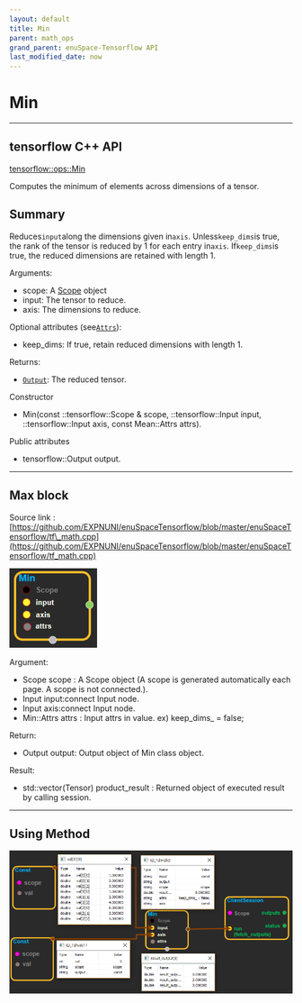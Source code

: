 ```yaml
--- 
layout: default 
title: Min 
parent: math_ops 
grand_parent: enuSpace-Tensorflow API 
last_modified_date: now 
--- 
```


# Min

---

## tensorflow C++ API

[tensorflow::ops::Min](https://www.tensorflow.org/api_docs/cc/class/tensorflow/ops/min)

Computes the minimum of elements across dimensions of a tensor.

## Summary

Reduces`input`along the dimensions given in`axis`. Unless`keep_dims`is true, the rank of the tensor is reduced by 1 for each entry in`axis`. If`keep_dims`is true, the reduced dimensions are retained with length 1.

Arguments:

* scope: A [Scope](https://www.tensorflow.org/api_docs/cc/class/tensorflow/scope.html#classtensorflow_1_1_scope) object
* input: The tensor to reduce.
* axis: The dimensions to reduce.

Optional attributes \(see[`Attrs`](https://www.tensorflow.org/api_docs/cc/struct/tensorflow/ops/max/attrs.html#structtensorflow_1_1ops_1_1_max_1_1_attrs)\):

* keep\_dims: If true, retain reduced dimensions with length 1.

Returns:

* [`Output`](https://www.tensorflow.org/api_docs/cc/class/tensorflow/output.html#classtensorflow_1_1_output): The reduced tensor.

Constructor

* Min\(const ::tensorflow::Scope & scope, ::tensorflow::Input input, ::tensorflow::Input axis, const Mean::Attrs attrs\).

Public attributes

* tensorflow::Output output.

---

## Max block

Source link : [https://github.com/EXPNUNI/enuSpaceTensorflow/blob/master/enuSpaceTensorflow/tf\_math.cpp](https://github.com/EXPNUNI/enuSpaceTensorflow/blob/master/enuSpaceTensorflow/tf_math.cpp)

![](./assets/math_Min_Symbol.png)

Argument:

* Scope scope : A Scope object \(A scope is generated automatically each page. A scope is not connected.\).
* Input input:connect  Input node.
* Input axis:connect  Input node.
* Min::Attrs attrs : Input attrs in value. ex\) keep\_dims\_ = false;

Return:

* Output output: Output object of Min class object.

Result:

* std::vector\(Tensor\) product\_result : Returned object of executed result by calling session.

---

## Using Method

![](./assets/math_Min_Method.png)

